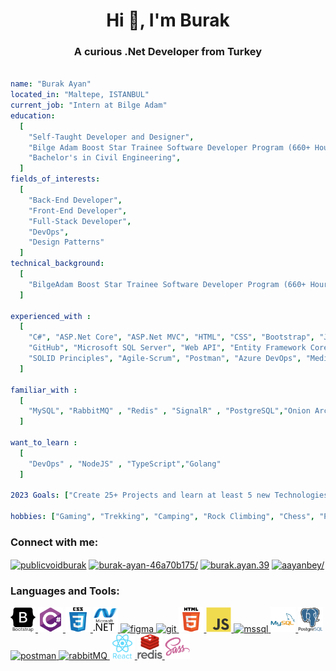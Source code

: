 <h1 align="center">Hi 👋, I'm Burak</h1>
<h3 align="center">A curious .Net Developer from Turkey</h3>

```yaml

name: "Burak Ayan"
located_in: "Maltepe, ISTANBUL"
current_job: "Intern at Bilge Adam"
education:
  [
    "Self-Taught Developer and Designer",
    "Bilge Adam Boost Star Trainee Software Developer Program (660+ Hours)",
    "Bachelor's in Civil Engineering",
  ]
fields_of_interests:
  [
    "Back-End Developer",
    "Front-End Developer",
    "Full-Stack Developer",
    "DevOps",
    "Design Patterns"
  ]
technical_background:
  [
    "BilgeAdam Boost Star Trainee Software Developer Program (660+ Hours)",
  ]
  
experienced_with : 
  [
    "C#", "ASP.Net Core", "ASP.Net MVC", "HTML", "CSS", "Bootstrap", "JavaScript", "JQuery", "React", "Git", 
    "GitHub", "Microsoft SQL Server", "Web API", "Entity Framework Core", "N-Tier Architecture", "Design Patterns", 
    "SOLID Principles", "Agile-Scrum", "Postman", "Azure DevOps", "MediatR-CQRS"
  ]

familiar_with : 
  [
    "MySQL", "RabbitMQ" , "Redis" , "SignalR" , "PostgreSQL","Onion Architecture","Microservices", "IdentityServer4","Dapper"
  ]

want_to_learn :
  [  
    "DevOps" , "NodeJS" , "TypeScript","Golang"
  ]
  
2023 Goals: ["Create 25+ Projects and learn at least 5 new Technologies and find a job."]

hobbies: ["Gaming", "Trekking", "Camping", "Rock Climbing", "Chess", "Psychology", "Ping Pong"]

```

<h3 align="left">Connect with me:</h3>
<p align="left">
<a href="https://twitter.com/publicvoidburak" target="blank"><img align="center" src="https://raw.githubusercontent.com/rahuldkjain/github-profile-readme-generator/master/src/images/icons/Social/twitter.svg" alt="publicvoidburak" height="30" width="40" /></a>
<a href="https://linkedin.com/in/burak-ayan-46a70b175/" target="blank"><img align="center" src="https://raw.githubusercontent.com/rahuldkjain/github-profile-readme-generator/master/src/images/icons/Social/linked-in-alt.svg" alt="burak-ayan-46a70b175/" height="30" width="40" /></a>
<a href="https://fb.com/burak.ayan.39" target="blank"><img align="center" src="https://raw.githubusercontent.com/rahuldkjain/github-profile-readme-generator/master/src/images/icons/Social/facebook.svg" alt="burak.ayan.39" height="30" width="40" /></a>
<a href="https://instagram.com/aayanbey/" target="blank"><img align="center" src="https://raw.githubusercontent.com/rahuldkjain/github-profile-readme-generator/master/src/images/icons/Social/instagram.svg" alt="aayanbey/" height="30" width="40" /></a>
</p>

<h3 align="left">Languages and Tools:</h3>
<p align="left"> <a href="https://getbootstrap.com" target="_blank" rel="noreferrer"> <img src="https://raw.githubusercontent.com/devicons/devicon/master/icons/bootstrap/bootstrap-plain-wordmark.svg" alt="bootstrap" width="40" height="40"/> </a> <a href="https://www.w3schools.com/cs/" target="_blank" rel="noreferrer"> <img src="https://raw.githubusercontent.com/devicons/devicon/master/icons/csharp/csharp-original.svg" alt="csharp" width="40" height="40"/> </a> <a href="https://www.w3schools.com/css/" target="_blank" rel="noreferrer"> <img src="https://raw.githubusercontent.com/devicons/devicon/master/icons/css3/css3-original-wordmark.svg" alt="css3" width="40" height="40"/> </a> <a href="https://dotnet.microsoft.com/" target="_blank" rel="noreferrer"> <img src="https://raw.githubusercontent.com/devicons/devicon/master/icons/dot-net/dot-net-original-wordmark.svg" alt="dotnet" width="40" height="40"/> </a> <a href="https://www.figma.com/" target="_blank" rel="noreferrer"> <img src="https://www.vectorlogo.zone/logos/figma/figma-icon.svg" alt="figma" width="40" height="40"/> </a> <a href="https://git-scm.com/" target="_blank" rel="noreferrer"> <img src="https://www.vectorlogo.zone/logos/git-scm/git-scm-icon.svg" alt="git" width="40" height="40"/> </a> <a href="https://www.w3.org/html/" target="_blank" rel="noreferrer"> <img src="https://raw.githubusercontent.com/devicons/devicon/master/icons/html5/html5-original-wordmark.svg" alt="html5" width="40" height="40"/> </a> <a href="https://developer.mozilla.org/en-US/docs/Web/JavaScript" target="_blank" rel="noreferrer"> <img src="https://raw.githubusercontent.com/devicons/devicon/master/icons/javascript/javascript-original.svg" alt="javascript" width="40" height="40"/> </a> <a href="https://www.microsoft.com/en-us/sql-server" target="_blank" rel="noreferrer"> <img src="https://www.svgrepo.com/show/303229/microsoft-sql-server-logo.svg" alt="mssql" width="40" height="40"/> </a> <a href="https://www.mysql.com/" target="_blank" rel="noreferrer"> <img src="https://raw.githubusercontent.com/devicons/devicon/master/icons/mysql/mysql-original-wordmark.svg" alt="mysql" width="40" height="40"/> </a> <a href="https://www.postgresql.org" target="_blank" rel="noreferrer"> <img src="https://raw.githubusercontent.com/devicons/devicon/master/icons/postgresql/postgresql-original-wordmark.svg" alt="postgresql" width="40" height="40"/> </a> <a href="https://postman.com" target="_blank" rel="noreferrer"> <img src="https://www.vectorlogo.zone/logos/getpostman/getpostman-icon.svg" alt="postman" width="40" height="40"/> </a> <a href="https://www.rabbitmq.com" target="_blank" rel="noreferrer"> <img src="https://www.vectorlogo.zone/logos/rabbitmq/rabbitmq-icon.svg" alt="rabbitMQ" width="40" height="40"/> </a> <a href="https://reactjs.org/" target="_blank" rel="noreferrer"> <img src="https://raw.githubusercontent.com/devicons/devicon/master/icons/react/react-original-wordmark.svg" alt="react" width="40" height="40"/> </a> <a href="https://redis.io" target="_blank" rel="noreferrer"> <img src="https://raw.githubusercontent.com/devicons/devicon/master/icons/redis/redis-original-wordmark.svg" alt="redis" width="40" height="40"/> </a> <a href="https://sass-lang.com" target="_blank" rel="noreferrer"> <img src="https://raw.githubusercontent.com/devicons/devicon/master/icons/sass/sass-original.svg" alt="sass" width="40" height="40"/> </a> </p>
